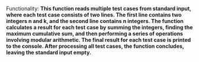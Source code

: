 Functionality: **This function reads multiple test cases from standard input, where each test case consists of two lines. The first line contains two integers n and k, and the second line contains n integers. The function calculates a result for each test case by summing the integers, finding the maximum cumulative sum, and then performing a series of operations involving modular arithmetic. The final result for each test case is printed to the console. After processing all test cases, the function concludes, leaving the standard input empty.**